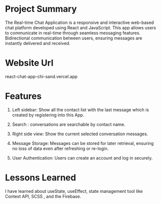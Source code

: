 # Project Summary
The Real-time Chat Application is a responsive and interactive web-based chat platform developed using React and JavaScript. This app allows users to communicate in real-time through seamless messaging features. Bidirectional communication between users, ensuring messages are instantly delivered and received.

# Website Url
react-chat-app-chi-sand.vercel.app


# Features

1) Left sidebar: Show all the contact list with the last message which is created by registering into this App.

2) Search : conversations are searchable by contact name.

3) Right side view: Show the current selected conversation messages.

4) Message Storage: Messages can be stored for later retrieval, ensuring no loss of data even after refreshing or re-login.

5) User Authentication: Users can create an account and log in securely.


# Lessons Learned
I have learned about useState, useEffect, state management tool like Context API, SCSS , and the Firebase.








